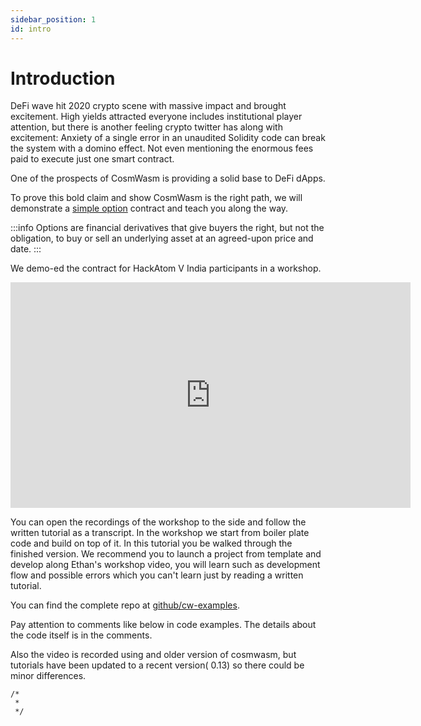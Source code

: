 ```yaml
---
sidebar_position: 1
id: intro
---
```


# Introduction

DeFi wave hit 2020 crypto scene with massive impact and brought excitement. High yields attracted everyone includes
institutional player attention, but there is another feeling crypto twitter has along with excitement:
Anxiety of a single error in an unaudited Solidity code can break the system with a domino effect. Not even mentioning
the enormous fees paid to execute just one smart contract.

One of the prospects of CosmWasm is providing a solid base to DeFi dApps.

To prove this bold claim and show CosmWasm is the right path, we will demonstrate
a [simple option](https://en.wikipedia.org/wiki/Option_(finance)) contract and teach you along the way.

:::info
 Options are financial derivatives that give buyers the right, but not the obligation, to buy or sell an
underlying asset at an agreed-upon price and date.
:::

We demo-ed the contract for HackAtom V India participants in a workshop.

<iframe src="https://player.vimeo.com/video/457486858" width="640" height="361" frameborder="0" allow="autoplay; fullscreen" allowfullscreen></iframe>

You can open the recordings of the workshop to the side and follow the written tutorial as a transcript. In the workshop
we start from boiler plate code and build on top of it. In this tutorial you be walked through the finished version. We
recommend you to launch a project from template and develop along Ethan's workshop video, you will learn such as
development flow and possible errors which you can't learn just by reading a written tutorial.

You can find the complete repo at [github/cw-examples](https://github.com/CosmWasm/cw-examples).

Pay attention to comments like below in code examples. The details about the code itself is in the comments.

Also the video is recorded using and older version of cosmwasm, but tutorials have been updated to a recent version(
0.13) so there could be minor differences.

```
/*
 *
 */
```
